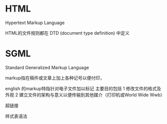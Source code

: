 # HTML

Hypertext Markup Language

HTML的文件规则都在 DTD (document type definition) 中定义

# SGML

Standard Generalized Markup Language

markup指在稿件或文章上加上各种记号以便付印，

english 的markup特指针对电子文件加以标记
主要目的包括
1 修改文件的格式及外观
2 建立文件的架构与意义以便传输到其他媒介（打印机或World Wide Wwb）



超链接

样式表语法


